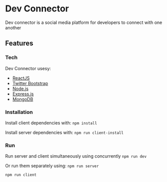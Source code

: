# Dev Connector

Dev connector is a social media platform for developers to connect with one another

## Features

### Tech

Dev Connector usesy:

- [ReactJS]
- [Twitter Bootstrap]
- [Node.js]
- [Express.js]
- [MongoDB]

### Installation

Install client dependencies with:
`npm install`

Install server dependencies with:
`npm run client-install`

### Run

Run server and client simultaneously using concurrently
`npm run dev`

Or run them separately using:
`npm run server`

`npm run client`

[//]: # "Links"
[mongodb]: https://www.mongodb.com/
[node.js]: http://nodejs.org
[twitter bootstrap]: http://twitter.github.com/bootstrap/
[express.js]: http://expressjs.com
[reactjs]: https://reactjs.org/
